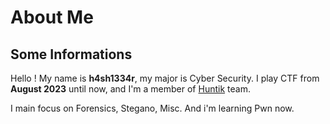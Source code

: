 # About Me


## Some Informations

Hello !
My name is **h4sh1334r**, my major is Cyber Security. I play CTF from **August 2023** until now, and I'm a member of [Huntik](https://ctftime.org/team/127635) team.

I main focus on Forensics, Stegano, Misc. And i'm learning Pwn now.


<!-- My current goal is to graduate with an excellent degree. Then study for a master's degree at ???. -->

